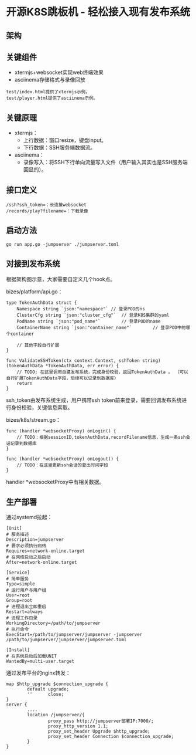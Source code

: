 # 开源K8S跳板机  - 轻松接入现有发布系统

## 架构


## 关键组件

* xtermjs+websocket实现web终端效果
* asciinema存储格式与录像回放

```
test/index.html提供了xtermjs示例。
test/player.html提供了asciinema示例。
```

## 关键原理

* xtermjs：
    * 上行数据：窗口resize，键盘input。
    * 下行数据：SSH服务端数据流。
* asciinema：
    * 录像写入：将SSH下行单向流量写入文件（用户输入其实也是SSH服务端回显的）。

## 接口定义

```
/ssh?ssh_token=：长连接websocket
/records/play?filename=：下载录像
```

## 启动方法

```
go run app.go -jumpserver ./jumpserver.toml
```

## 对接到发布系统

根据架构图示意，大家需要自定义几个hook点。

bizes/platform/api.go：

```
type TokenAuthData struct {
	Namespace string `json:"namespace"`	// 登录POD的ns
	ClusterCfg string `json:"cluster_cfg"`	// 登录K8S集群的yaml
	PodName string `json:"pod_name"`		// 登录POD的name
	ContainerName string `json:"container_name"`		// 登录POD中的哪个container

	// 其他字段自行扩展
}

func ValidateSSHToken(ctx context.Context, sshToken string) (tokenAuthData *TokenAuthData, err error) {
	// TODO: 在这里调用自建发布系统，完成身份校验，返回TokenAuthData 。 （可以自行扩展TokenAuthData字段，后续可以记录到数据库）
	return
}
```

ssh_token由发布系统生成，用户携带ssh token前来登录，需要回调发布系统进行身份校验，关键信息索取。

bizes/k8s/stream.go：

```
func (handler *websocketProxy) onLogin() {
	// TODO：根据sessionID,tokenAuthData,recordFilename信息，生成一条ssh会话记录到数据库
}

func (handler *websocketProxy) onLogout() {
	// TODO：在这里更新ssh会话的登出时间字段
}
```

handler *websocketProxy中有相关数据。

## 生产部署

通过systemd拉起：

```
[Unit]
# 服务描述
Description=jumpserver
# 要求必须执行网络
Requires=network-online.target
# 在网络启动之后启动
After=network-online.target

[Service]
# 简单服务
Type=simple
# 运行用户与用户组
User=root
Group=root
# 进程退出立即重启
Restart=always
# 进程工作目录
WorkingDirectory=/path/to/jumpserver
# 执行命令
ExecStart=/path/to/jumpserver/jumpserver -jumpserver /path/to/jumpserver/jumpserver/jumpserver.toml

[Install]
# 在系统启动后加载UNIT
WantedBy=multi-user.target
```

通过发布平台的nginx转发：

```
map $http_upgrade $connection_upgrade {
        default upgrade;
        ''      close;
}
server {
        ....
        location /jumpserver/{
                proxy_pass http://jumpserver部署IP:7000/;
                proxy_http_version 1.1;
                proxy_set_header Upgrade $http_upgrade;
                proxy_set_header Connection $connection_upgrade;
        }
}
```